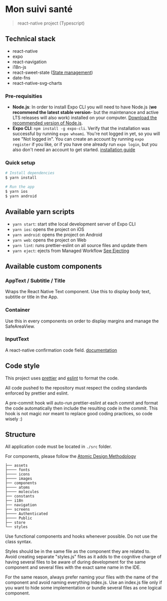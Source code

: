 # Mon suivi santé

> react-native project (Typescript)

## Technical stack

- react-native
- expo
- react-navigation
- i18n-js
- react-sweet-state ([State management](https://atlassian.github.io/react-sweet-state/))
- date-fns
- react-native-svg-charts

### Pre-requisities

- **Node.js**: In order to install Expo CLI you will need to have Node.js (**we recommend the latest stable version**- but the maintenance and active LTS releases will also work) installed on your computer. [Download the recommended version of Node.js](https://nodejs.org/en/).
- **Expo CLI**: `npm install -g expo-cli`. Verify that the installation was successful by running `expo whoami`. You're not logged in yet, so you will see "Not logged in". You can create an account by running `expo register` if you like, or if you have one already run `expo login`, but you also don't need an account to get started. [installation guide](https://docs.expo.io/get-started/installation/)

### Quick setup

```bash
# Install dependencies
$ yarn install

# Run the app
$ yarn ios
$ yarn android
```

## Available yarn scripts

- `yarn start`: start sthe local development server of Expo CLI
- `yarn ios`: opens the project on iOS
- `yarn android`: opens the project on Android
- `yarn web`: opens the project on Web
- `yarn lint`: runs prettier-eslint on all source files and update them
- `yarn eject`: ejects from Managed Workflow [See Ejecting](https://docs.expo.io/bare/customizing/)

## Available custom components

### AppText / Subtitle / Title

Wraps the React Native Text component. Use this to display body text, subtitle or title in the App.

### Container

Use this in every components on order to display margins and manage the SafeAreaView.

### InputText

A react-native confirmation code field. [documentation](https://github.com/retyui/react-native-confirmation-code-field)

## Code style

This project uses [prettier](https://github.com/prettier/prettier) and [eslint](https://github.com/eslint/eslint) to format the code.

All code pushed to the repository must respect the coding standards enforced by prettier and eslint.

A pre-commit hook will auto-run prettier-eslint at each commit and format the code automatically then include the resulting code in the commit.
This hook is not magic nor meant to replace good coding practices, so code wisely :)

## Structure

All application code must be located in `./src` folder.

For components, please follow the [Atomic Design Methodology](https://bradfrost.com/blog/post/atomic-web-design/)

    ├── assets
    ├──── fonts
    ├──── icons
    ├──── images
    ├── components
    ├──── atoms
    ├──── molecules
    ├── constants
    ├── i18n
    ├── navigation
    ├── screens
    ├──── Authenticated
    ├──── Public
    ├── store
    └── styles

Use functional components and hooks whenever possible. Do not use the class syntax.

Styles should be in the same file as the component they are related to. Avoid creating separate "styles.js"
files as it adds to the cognitive charge of having several files to be aware of during development
for the same component and several files with the exact same name in the IDE.

For the same reason, always prefer naming your files with the name of the component and avoid naming everything index.js. Use an index.js file only if you want to hide some implementation or bundle several files as one logical component.
